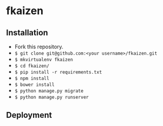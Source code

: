 # fkaizen

## Installation

* Fork this repository.
* `$ git clone git@github.com:<your username>/fkaizen.git`
* `$ mkvirtualenv fkaizen`
* `$ cd fkaizen/`
* `$ pip install -r requirements.txt`
* `$ npm install`
* `$ bower install`
* `$ python manage.py migrate`
* `$ python manage.py runserver`

## Deployment
